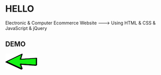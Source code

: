 # HELLO

  Electronic & Computer Ecommerce Website ---> Using HTML & CSS & JavaScript & jQuery
  
## DEMO
<a href="https://gr6pww.netlify.app/"><img src="img/go.png" width="100px" height="50px"></a>
